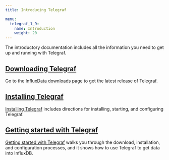```yaml
---
title: Introducing Telegraf

menu:
  telegraf_1_9:
    name: Introduction
    weight: 20
---
```


The introductory documentation includes all the information you need to get up and running with Telegraf.

## [Downloading Telegraf](/telegraf/v1.9/introduction/downloading/)

Go to the [InfluxData downloads page](https://portal.influxdata.com/downloads) to get the latest release of Telegraf.

## [Installing Telegraf](/telegraf/v1.9/introduction/installation/)

[Installing Telegraf](/telegraf/v1.9/introduction/installation/) includes directions for installing, starting, and configuring Telegraf.

## [Getting started with Telegraf](/telegraf/v1.9/introduction/getting-started/)

[Getting started with Telegraf](/telegraf/v1.9/introduction/getting-started/) walks you through the download, installation, and configuration processes, and it shows how to use Telegraf to get data into InfluxDB.
